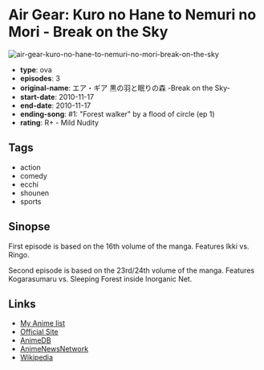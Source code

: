 # Air Gear: Kuro no Hane to Nemuri no Mori - Break on the Sky

![air-gear-kuro-no-hane-to-nemuri-no-mori-break-on-the-sky](https://cdn.myanimelist.net/images/anime/8/74158.jpg)

-   **type**: ova
-   **episodes**: 3
-   **original-name**: エア・ギア 黒の羽と眠りの森 -Break on the Sky-
-   **start-date**: 2010-11-17
-   **end-date**: 2010-11-17
-   **ending-song**: #1: "Forest walker" by a flood of circle (ep 1)
-   **rating**: R+ - Mild Nudity

## Tags

-   action
-   comedy
-   ecchi
-   shounen
-   sports

## Sinopse

First episode is based on the 16th volume of the manga. Features Ikki vs. Ringo.

Second episode is based on the 23rd/24th volume of the manga. Features Kogarasumaru vs. Sleeping Forest inside Inorganic Net.

## Links

-   [My Anime list](https://myanimelist.net/anime/9201/Air_Gear__Kuro_no_Hane_to_Nemuri_no_Mori_-_Break_on_the_Sky)
-   [Official Site](http://kc.kodansha.co.jp/airgear/)
-   [AnimeDB](http://anidb.info/perl-bin/animedb.pl?show=anime&aid=7669)
-   [AnimeNewsNetwork](http://www.animenewsnetwork.com/encyclopedia/anime.php?id=11722)
-   [Wikipedia](http://en.wikipedia.org/wiki/Air_Gear)
